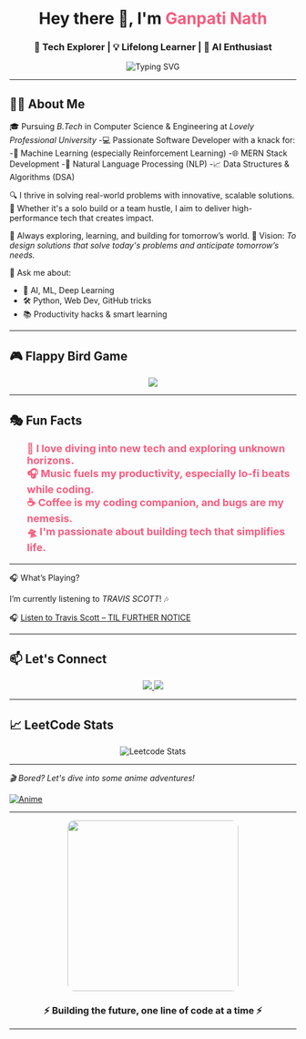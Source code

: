 <!-- HEADER --> <h1 align="center">Hey there 👋, I'm <span style="color:#f75c7e;">Ganpati Nath</span></h1> <h3 align="center">🚀 Tech Explorer | 💡 Lifelong Learner | 🧠 AI Enthusiast</h3> <p align="center"> <img src="https://readme-typing-svg.herokuapp.com?font=Fira+Code&weight=500&size=24&pause=1000&center=true&vCenter=true&lines=⚡+Engineer+in+the+Making;🌐+Full-stack+Developer;🤖+AI+%2B+ML+Explorer;🎯+Focused+on+Growth+%26+Impact" alt="Typing SVG" /> </p>

---

## 👨‍💻 About Me

🎓 Pursuing *B.Tech* in Computer Science & Engineering at *Lovely Professional University*
-💻 Passionate Software Developer with a knack for:
-🤖 Machine Learning (especially Reinforcement Learning)
-🌐 MERN Stack Development
-🧠 Natural Language Processing (NLP)
-📈 Data Structures & Algorithms (DSA)

🔍 I thrive in solving real-world problems with innovative, scalable solutions.
🚀 Whether it's a solo build or a team hustle, I aim to deliver high-performance tech that creates impact.

🧩 Always exploring, learning, and building for tomorrow’s world.
🎯 Vision: *To design solutions that solve today's problems and anticipate tomorrow’s needs.*

💬 Ask me about:
- 📌 AI, ML, Deep Learning
- 🛠 Python, Web Dev, GitHub tricks
- 📚 Productivity hacks & smart learning

---

## 🎮 Flappy Bird Game

<p align="center">
  <a href="https://flappybird.io/" target="_blank">
    <img src="https://img.shields.io/badge/Start%20Game-Click%20Here-ff69b4?style=for-the-badge&logo=game-controller&logoColor=white">
  </a>
</p>

---

## 🎭 Fun Facts

<p align="center">
  <ul style="list-style-type: none; color: #f75c7e; font-size: 18px; font-weight: bold;">
    <li>🧠 I love diving into new tech and exploring unknown horizons.</li>
    <li>🎧 Music fuels my productivity, especially lo-fi beats while coding.</li>
    <li>☕ Coffee is my coding companion, and bugs are my nemesis.</li>
    <li>🛸 I'm passionate about building tech that simplifies life.</li>
  </ul>
</p>

---

🎧 What’s Playing?

I’m currently listening to *TRAVIS SCOTT*! 🎶

🎧 [Listen to Travis Scott – TIL FURTHER NOTICE ](https://youtu.be/zptRsa1pqsk?si=WEUnrxLJd-Ml11XC)

---

## 📫 Let's Connect

<p align="center"> <a href="https://www.linkedin.com/in/ganpatinath/" target="_blank"> <img src="https://img.shields.io/badge/-LinkedIn-%230077B5?style=for-the-badge&logo=linkedin&logoColor=white"/> </a> <a href="mailto:ganpatinath07@gmail.com"> <img src="https://img.shields.io/badge/-Gmail-D14836?style=for-the-badge&logo=gmail&logoColor=white"/> </a> </p>

---

## 📈 LeetCode Stats
<p align="center"> <img src="https://leetcard.jacoblin.cool/ganpatinath07?ext=contest" alt="Leetcode Stats" /> </p>

---

*🎬 Bored? Let's dive into some anime adventures!*  

[![Anime](https://img.shields.io/badge/Anime-FC4C9C?style=for-the-badge&logo=anime&logoColor=white)](https://hianimez.to/home)

---

<p align="center"> <img src="https://media.giphy.com/media/qgQUggAC3Pfv687qPC/giphy.gif" width="300" style="border-radius: 12px;" /> </p> <h3 align="center">⚡ Building the future, one line of code at a time ⚡</h3>

---
